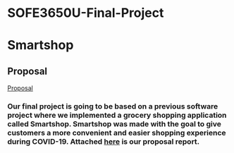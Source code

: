 # SOFE3650U-Final-Project

# Smartshop

## Proposal
[Proposal](https://github.com/nivethagnan/SOFE3650U-Final-Project/blob/main/Project%20Proposal_GRP8.pdf)
### Our final project is going to be based on a previous software project where we implemented a grocery shopping application called Smartshop. Smartshop was made with the goal to give customers a more convenient and easier shopping experience during COVID-19. Attached [here](https://github.com/nivethagnan/SOFE3650U-Final-Project/blob/main/Project%20Proposal/Project%20Proposal_GRP8.pdf) is our proposal report. 
